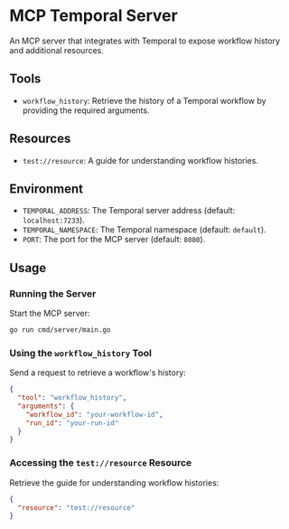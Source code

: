 # MCP Temporal Server

An MCP server that integrates with Temporal to expose workflow history and additional resources.

## Tools

- `workflow_history`: Retrieve the history of a Temporal workflow by providing the required arguments.

## Resources

- `test://resource`: A guide for understanding workflow histories.

## Environment

- `TEMPORAL_ADDRESS`: The Temporal server address (default: `localhost:7233`).
- `TEMPORAL_NAMESPACE`: The Temporal namespace (default: `default`).
- `PORT`: The port for the MCP server (default: `8080`).

## Usage

### Running the Server

Start the MCP server:

```sh
go run cmd/server/main.go
```

### Using the `workflow_history` Tool

Send a request to retrieve a workflow's history:

```json
{
  "tool": "workflow_history",
  "arguments": {
    "workflow_id": "your-workflow-id",
    "run_id": "your-run-id"
  }
}
```

### Accessing the `test://resource` Resource

Retrieve the guide for understanding workflow histories:

```json
{
  "resource": "test://resource"
}
```